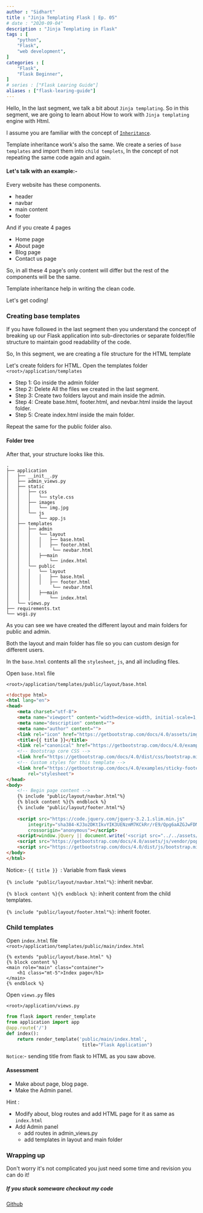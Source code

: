```yaml
---
author : "Sidhart"
title : "Jinja Templating Flask | Ep. 05"
# date : "2020-09-04"
description : "Jinja Templating in Flask"
tags : [
    "python",
    "Flask",
    "web development",
]
categories : [
    "Flask",
    "Flask Beginner",
]
# series : ["Flask Learing Guide"]
aliases : ["flask-learing-guide"]
---
```


Hello,
In the last segment, we talk a bit about ```Jinja templating```. So in this segment, we are going to learn about How to work with ```Jinja templating``` engine with Html.
<!--more-->

I assume you are familiar with the concept of [```Inheritance```](https://en.wikipedia.org/wiki/Inheritance_(object-oriented_programming)). 

Template inheritance work's also the same. We create a series of ```base templates``` and import them into ```child templets```, In the concept of not repeating the same code again and again.

#### Let's talk with an example:-
Every website has these components.
- header
- navbar
- main content
- footer

And if you create 4 pages
- Home page
- About page
- Blog page
- Contact us page

So, in all these 4 page's only content will differ but the rest of the components will be the same.

Template inheritance help in writing the clean code.

Let's get coding!

### Creating base templates

If you have followed in the last segment then you understand the concept of breaking up our Flask application into sub-directories or separate folder/file structure to maintain good readability of the code.

So, In this segment, we are creating a file structure for the HTML template

Let's create folders for HTML.
Open the templates folder
```<root>/application/templates```
- Step 1: Go inside the admin folder
- Step 2: Delete All the files we created in the last segment.
- Step 3: Create two folders layout and main inside the admin.
- Step 4: Create base.html, footer.html, and nevbar.html inside the layout folder.
- Step 5: Create index.html inside the main folder. 

Repeat the same for the public folder also.


#### Folder tree

After that, your structure looks like this.
```
.
├── application
│   ├── __init__.py
│   ├── admin_views.py
│   ├── static
│   │   ├── css
│   │   │   └── style.css
│   │   ├── images
│   │   │   └── img.jpg
│   │   └── js
│   │       └── app.js
│   ├── templates
│   │   ├── admin
│   │   │   └── layout
│   │   │   │   ├── base.html
│   │   │   │   ├── footer.html
│   │   │        └── nevbar.html
│   │   │   ├──main
│   │   │       └── index.html
│   │   └── public
│   │   │   └── layout
│   │   │   │   ├── base.html
│   │   │   │   ├── footer.html
│   │   │        └── nevbar.html
│   │   │   ├──main
│   │   │       └── index.html
│   └── views.py
├── requirements.txt
└── wsgi.py
```
As you can see we have created the different layout and main folders for public and admin.

Both the layout and main folder has file so you can custom design for different users.

In the ```base.html``` contents all the ```stylesheet```, ```js```, and all including files.

Open ```base.html``` file

```<root>/application/templates/public/layout/base.html```
```html
<!doctype html>
<html lang="en">
<head>
    <meta charset="utf-8">
    <meta name="viewport" content="width=device-width, initial-scale=1, shrink-to-fit=no">
    <meta name="description" content="">
    <meta name="author" content="">
    <link rel="icon" href="https://getbootstrap.com/docs/4.0/assets/img/favicons/favicon.ico">
    <title>{{ title }}</title>
    <link rel="canonical" href="https://getbootstrap.com/docs/4.0/examples/sticky-footer-navbar/">
    <!-- Bootstrap core CSS -->
    <link href="https://getbootstrap.com/docs/4.0/dist/css/bootstrap.min.css" rel="stylesheet">
    <!-- Custom styles for this template -->
    <link href="https://getbootstrap.com/docs/4.0/examples/sticky-footer-navbar/sticky-footer-navbar.css"
        rel="stylesheet">
</head>
<body>
    <!-- Begin page content -->
    {% include "public/layout/navbar.html"%}
    {% block content %}{% endblock %}
    {% include "public/layout/footer.html"%}
    
    <script src="https://code.jquery.com/jquery-3.2.1.slim.min.js"
        integrity="sha384-KJ3o2DKtIkvYIK3UENzmM7KCkRr/rE9/Qpg6aAZGJwFDMVNA/GpGFF93hXpG5KkN"
        crossorigin="anonymous"></script>
    <script>window.jQuery || document.write('<script src="../../assets/js/vendor/jquery-slim.min.js"><\/script>')</script>
    <script src="https://getbootstrap.com/docs/4.0/assets/js/vendor/popper.min.js"></script>
    <script src="https://getbootstrap.com/docs/4.0/dist/js/bootstrap.min.js"></script>
</body>
</html>
```
Notice:- 
``{{ title }} ``: Variable from flask views

``` {% include "public/layout/navbar.html"%} ```: inherit nevbar.

```{% block content %}{% endblock %}```: inherit content from the child templates.

```{% include "public/layout/footer.html"%}```: inherit footer.


### Child templates

Open ```index.html``` file
```<root>/application/templates/public/main/index.html```
```
{% extends "public/layout/base.html" %}
{% block content %}
<main role="main" class="container">
    <h1 class="mt-5">Index page</h1>
</main>
{% endblock %}
```
Open ```views.py``` files

```<root>/application/views.py```
```python
from flask import render_template
from application import app
@app.route('/')
def index():
    return render_template('public/main/index.html',
                            title="Flask Application")
```
```Notice```:-  sending title from flask to HTML as you saw above.

#### Assessment

- Make about page, blog page.
- Make the Admin panel.

Hint :
- Modify about, blog routes and add HTML page for it as same as ```index.html```
- Add Admin panel
  - add routes in admin_views.py
  - add templates in layout and main folder

### Wrapping up

Don't worry it's not complicated you just need some time and revision you can do it!

##### If you stuck someware checkout my code

[Github](https://github.com/Apex1000/flask-blog)